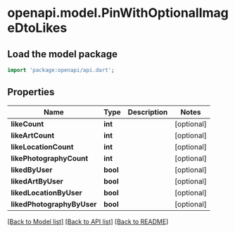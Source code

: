 # openapi.model.PinWithOptionalImageDtoLikes

## Load the model package
```dart
import 'package:openapi/api.dart';
```

## Properties
Name | Type | Description | Notes
------------ | ------------- | ------------- | -------------
**likeCount** | **int** |  | [optional] 
**likeArtCount** | **int** |  | [optional] 
**likeLocationCount** | **int** |  | [optional] 
**likePhotographyCount** | **int** |  | [optional] 
**likedByUser** | **bool** |  | [optional] 
**likedArtByUser** | **bool** |  | [optional] 
**likedLocationByUser** | **bool** |  | [optional] 
**likedPhotographyByUser** | **bool** |  | [optional] 

[[Back to Model list]](../README.md#documentation-for-models) [[Back to API list]](../README.md#documentation-for-api-endpoints) [[Back to README]](../README.md)


